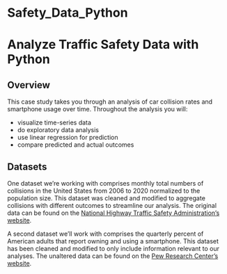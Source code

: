 # Safety_Data_Python

<h1>Analyze Traffic Safety Data with Python</h1>
<h2>Overview</h2>
This case study takes you through an analysis of car collision rates and smartphone usage over time. Throughout the analysis you will:
    <ul>
        <li>visualize time-series data</li>
        <li>do exploratory data analysis</li>
        <li>use linear regression for prediction</li>
        <li>compare predicted and actual outcomes</li>
    </ul> 
<h2>Datasets</h2>

One dataset we’re working with comprises monthly total numbers of collisions in the United States from 2006 to 2020 normalized to the population size. This dataset was cleaned and modified to aggregate collisions with different outcomes to streamline our analysis. The original data can be found on the [National Highway Traffic Safety Administration’s website](https://cdan.nhtsa.gov/query).

A second dataset we’ll work with comprises the quarterly percent of American adults that report owning and using a smartphone. This dataset has been cleaned and modified to only include information relevant to our analyses. The unaltered data can be found on the [Pew Research Center’s website](https://www.pewresearch.org/internet/fact-sheet/mobile/).
